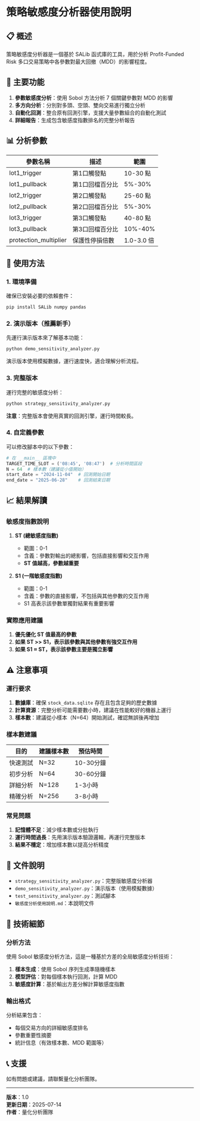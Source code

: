 # 策略敏感度分析器使用說明

## 📋 概述

策略敏感度分析器是一個基於 SALib 函式庫的工具，用於分析 Profit-Funded Risk 多口交易策略中各參數對最大回撤（MDD）的影響程度。

## 🎯 主要功能

1. **參數敏感度分析**：使用 Sobol 方法分析 7 個關鍵參數對 MDD 的影響
2. **多方向分析**：分別對多頭、空頭、雙向交易進行獨立分析
3. **自動化回測**：整合原有回測引擎，支援大量參數組合的自動化測試
4. **詳細報告**：生成包含敏感度指數排名的完整分析報告

## 📊 分析參數

| 參數名稱 | 描述 | 範圍 |
|---------|------|------|
| lot1_trigger | 第1口觸發點 | 10-30 點 |
| lot1_pullback | 第1口回檔百分比 | 5%-30% |
| lot2_trigger | 第2口觸發點 | 25-60 點 |
| lot2_pullback | 第2口回檔百分比 | 5%-30% |
| lot3_trigger | 第3口觸發點 | 40-80 點 |
| lot3_pullback | 第3口回檔百分比 | 10%-40% |
| protection_multiplier | 保護性停損倍數 | 1.0-3.0 倍 |

## 🚀 使用方法

### 1. 環境準備

確保已安裝必要的依賴套件：

```bash
pip install SALib numpy pandas
```

### 2. 演示版本（推薦新手）

先運行演示版本來了解基本功能：

```bash
python demo_sensitivity_analyzer.py
```

演示版本使用模擬數據，運行速度快，適合理解分析流程。

### 3. 完整版本

運行完整的敏感度分析：

```bash
python strategy_sensitivity_analyzer.py
```

**注意**：完整版本會使用真實的回測引擎，運行時間較長。

### 4. 自定義參數

可以修改腳本中的以下參數：

```python
# 在 __main__ 區塊中
TARGET_TIME_SLOT = ('08:45', '08:47')  # 分析時間區段
N = 64  # 樣本數（建議從小值開始）
start_date = "2024-11-04"  # 回測開始日期
end_date = "2025-06-28"    # 回測結束日期
```

## 📈 結果解讀

### 敏感度指數說明

1. **ST (總敏感度指數)**
   - 範圍：0-1
   - 含義：參數對輸出的總影響，包括直接影響和交互作用
   - **ST 值越高，參數越重要**

2. **S1 (一階敏感度指數)**
   - 範圍：0-1
   - 含義：參數的直接影響，不包括與其他參數的交互作用
   - S1 高表示該參數單獨對結果有重要影響

### 實際應用建議

1. **優先優化 ST 值最高的參數**
2. **如果 ST >> S1，表示該參數與其他參數有強交互作用**
3. **如果 S1 ≈ ST，表示該參數主要是獨立影響**

## ⚠️ 注意事項

### 運行要求

1. **數據庫**：確保 `stock_data.sqlite` 存在且包含足夠的歷史數據
2. **計算資源**：完整分析可能需要數小時，建議在性能較好的機器上運行
3. **樣本數**：建議從小樣本（N=64）開始測試，確認無誤後再增加

### 樣本數建議

| 目的 | 建議樣本數 | 預估時間 |
|------|-----------|----------|
| 快速測試 | N=32 | 10-30分鐘 |
| 初步分析 | N=64 | 30-60分鐘 |
| 詳細分析 | N=128 | 1-3小時 |
| 精確分析 | N=256 | 3-8小時 |

### 常見問題

1. **記憶體不足**：減少樣本數或分批執行
2. **運行時間過長**：先用演示版本驗證邏輯，再運行完整版本
3. **結果不穩定**：增加樣本數以提高分析精度

## 📁 文件說明

- `strategy_sensitivity_analyzer.py`：完整版敏感度分析器
- `demo_sensitivity_analyzer.py`：演示版本（使用模擬數據）
- `test_sensitivity_analyzer.py`：測試腳本
- `敏感度分析使用說明.md`：本說明文件

## 🔧 技術細節

### 分析方法

使用 Sobol 敏感度分析方法，這是一種基於方差的全局敏感度分析技術：

1. **樣本生成**：使用 Sobol 序列生成準隨機樣本
2. **模型評估**：對每個樣本執行回測，計算 MDD
3. **敏感度計算**：基於輸出方差分解計算敏感度指數

### 輸出格式

分析結果包含：
- 每個交易方向的詳細敏感度排名
- 參數重要性摘要
- 統計信息（有效樣本數、MDD 範圍等）

## 📞 支援

如有問題或建議，請聯繫量化分析團隊。

---

**版本**：1.0  
**更新日期**：2025-07-14  
**作者**：量化分析團隊
